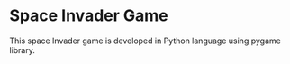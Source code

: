 # Space Invader Game 
This space Invader game is developed in Python language using pygame library. 
